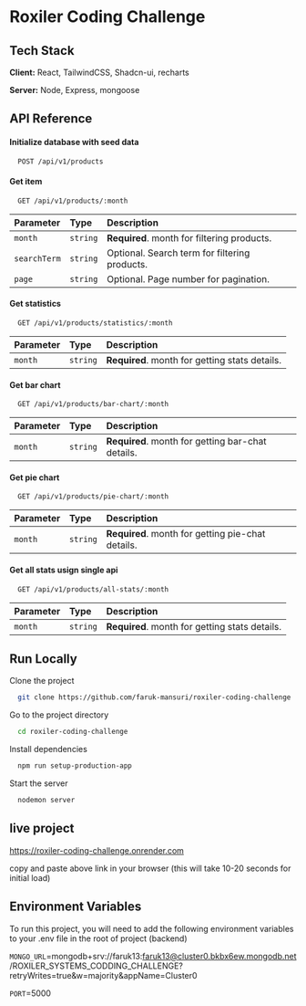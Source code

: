 
# Roxiler Coding Challenge




## Tech Stack

**Client:** React, TailwindCSS, Shadcn-ui, recharts

**Server:** Node, Express, mongoose


## API Reference

#### Initialize database with seed data

```http
  POST /api/v1/products
```

#### Get item

```http
  GET /api/v1/products/:month
```

| Parameter | Type     | Description                       |
| :-------- | :------- | :-------------------------------- |
| `month`      | `string` | **Required**. month for filtering products. |
| `searchTerm`| `string` | Optional. Search term for filtering products. |
| `page`      | `string` | Optional. Page number for pagination. |

#### Get statistics

```http
  GET /api/v1/products/statistics/:month
```

| Parameter | Type     | Description                       |
| :-------- | :------- | :-------------------------------- |
| `month`      | `string` | **Required**. month for getting stats details. |


#### Get bar chart

```http
  GET /api/v1/products/bar-chart/:month
```

| Parameter | Type     | Description                       |
| :-------- | :------- | :-------------------------------- |
| `month`      | `string` | **Required**. month for getting bar-chat details. |


#### Get pie chart

```http
  GET /api/v1/products/pie-chart/:month
```

| Parameter | Type     | Description                       |
| :-------- | :------- | :-------------------------------- |
| `month`      | `string` | **Required**. month for getting pie-chat details. |


#### Get all stats usign single api

```http
  GET /api/v1/products/all-stats/:month
```

| Parameter | Type     | Description                       |
| :-------- | :------- | :-------------------------------- |
| `month`      | `string` | **Required**. month for getting stats details. |


## Run Locally

Clone the project

```bash
  git clone https://github.com/faruk-mansuri/roxiler-coding-challenge
```

Go to the project directory

```bash
  cd roxiler-coding-challenge
```

Install dependencies

```bash
  npm run setup-production-app
```

Start the server

```bash
  nodemon server
```
## live project 
https://roxiler-coding-challenge.onrender.com

copy and paste above link in your browser (this will take 10-20 seconds for initial load)


## Environment Variables

To run this project, you will need to add the following environment variables to your .env file in the root of project (backend)

`MONGO_URL`=mongodb+srv://faruk13:faruk13@cluster0.bkbx6ew.mongodb.net/ROXILER_SYSTEMS_CODDING_CHALLENGE?retryWrites=true&w=majority&appName=Cluster0

`PORT`=5000



